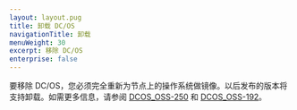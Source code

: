```yaml
---
layout: layout.pug
title: 卸载 DC/OS
navigationTitle: 卸载
menuWeight: 30
excerpt: 移除 DC/OS
enterprise: false
---
```


要移除 DC/OS，您必须完全重新为节点上的操作系统做镜像。以后发布的版本将支持卸载。如需更多信息，请参阅 [DCOS_OSS-250](https://jira.mesosphere.com/browse/DCOS_OSS-250) 和 [DCOS_OSS-192](https://jira.mesosphere.com/browse/DCOS_OSS-192)。
